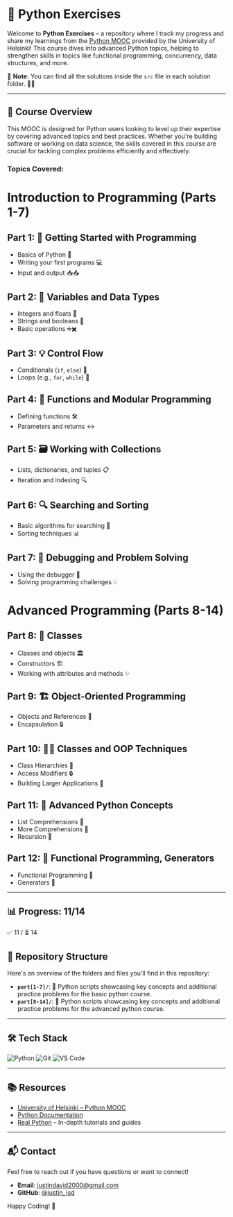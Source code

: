 # 🐍 Python Exercises

Welcome to **Python Exercises** – a repository where I track my progress and share my learnings from the [Python MOOC](https://www.mooc.fi/en/) provided by the University of Helsinki! This course dives into advanced Python topics, helping to strengthen skills in topics like functional programming, concurrency, data structures, and more.

📝 **Note**: You can find all the solutions inside the `src` file in each solution folder. 📂✨

---

## 🚀 Course Overview

This MOOC is designed for Python users looking to level up their expertise by covering advanced topics and best practices. Whether you're building software or working on data science, the skills covered in this course are crucial for tackling complex problems efficiently and effectively.

### Topics Covered:

# Introduction to Programming (Parts 1-7)

## Part 1: 🎉 Getting Started with Programming
- Basics of Python 🐍
- Writing your first programs 💻
- Input and output 📥📤

## Part 2: 🔢 Variables and Data Types
- Integers and floats 🔢
- Strings and booleans 💬
- Basic operations ➗✖️

## Part 3: 💡 Control Flow
- Conditionals (`if`, `else`) 🔀
- Loops (e.g., `for`, `while`) 🔄

## Part 4: 🎨 Functions and Modular Programming
- Defining functions 🛠️
- Parameters and returns ↔️

## Part 5: 🗃️ Working with Collections
- Lists, dictionaries, and tuples 📋
- Iteration and indexing 🔍

## Part 6: 🔍 Searching and Sorting
- Basic algorithms for searching 🔎
- Sorting techniques 📊

## Part 7: 🧩 Debugging and Problem Solving
- Using the debugger 🐞
- Solving programming challenges 💡

# Advanced Programming (Parts 8-14)

## Part 8: 🌟 Classes  
- Classes and objects 🏛️  
- Constructors 🏗️  
- Working with attributes and methods ✨

## Part 9: 🏗️ Object-Oriented Programming   
- Objects and References 🧱  
- Encapsulation 🔒

## Part 10: 🧑‍🏫 Classes and OOP Techniques  
- Class Hierarchies 🌳  
- Access Modifiers 🔒
- Building Larger Applications 📱

## Part 11: 🧠 Advanced Python Concepts
- List Comprehensions 📝
- More Comprehensions 🧩
- Recursion 🔁

## Part 12: 🔄 Functional Programming, Generators
- Functional Programming 🧠
- Generators 🔄

---

## 📊 Progress: 11/14

✅ 11 / ⏳ 14

## 📂 Repository Structure

Here's an overview of the folders and files you’ll find in this repository:

- **`part[1-7]/`**: 📜 Python scripts showcasing key concepts and additional practice problems for the basic python course.
- **`part[8-14]/`**: 📜 Python scripts showcasing key concepts and additional practice problems for the advanced python course.

---

## 🛠️ Tech Stack

![Python](https://img.shields.io/badge/Python-3776AB?logo=python&logoColor=white&style=flat-square)
![Git](https://img.shields.io/badge/Git-F05032?logo=git&logoColor=white&style=flat-square)
![VS Code](https://img.shields.io/badge/VS%20Code-007ACC?logo=visualstudiocode&logoColor=white&style=flat-square)

---

## 📚 Resources

- [University of Helsinki – Python MOOC](https://www.mooc.fi/en/)
- [Python Documentation](https://docs.python.org/3/)
- [Real Python](https://realpython.com/) – In-depth tutorials and guides
  
---

## 📬 Contact

Feel free to reach out if you have questions or want to connect!

- **Email**: justindavid2000@gmail.com
- **GitHub**: [@justin_jsd](https://github.com/justin_jsd)

Happy Coding! 🎉
